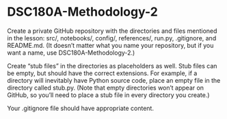 # DSC180A-Methodology-2
Create a private GitHub repository with the directories and files mentioned in the lesson: src/, notebooks/, config/, references/, run.py, .gitignore, and README.md. (It doesn’t matter what you name your repository, but if you want a name, use DSC180A-Methodology-2.)

Create “stub files” in the directories as placeholders as well. Stub files can be empty, but should have the correct extensions. For example, if a directory will inevitably have Python source code, place an empty file in the directory called stub.py. (Note that empty directories won’t appear on GitHub, so you’ll need to place a stub file in every directory you create.)

Your .gitignore file should have appropriate content.

